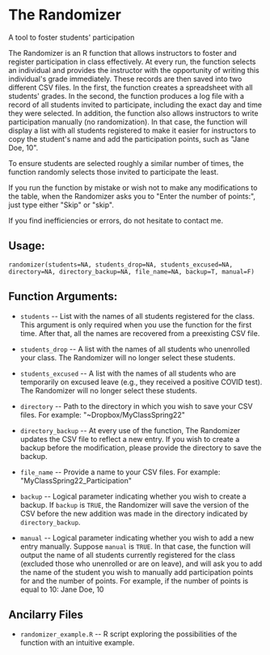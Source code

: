 # The Randomizer
A tool to foster students' participation

The Randomizer is an R function that allows instructors to foster and register participation in class effectively. At every run, the function selects an individual and provides the instructor with the opportunity of writing this individual's grade immediately. These records are then saved into two different CSV files. In the first, the function creates a spreadsheet with all students' grades. In the second, the function produces a log file with a record of all students invited to participate, including the exact day and time they were selected.
In addition, the function also allows instructors to write participation manually (no randomization). In that case, the function will display a list with all students registered to make it easier for instructors to copy the student's name and add the participation points, such as "Jane Doe, 10".

To ensure students are selected roughly a similar number of times, the function randomly selects those invited to participate the least.

If you run the function by mistake or wish not to make any modifications to the table, when the Randomizer asks you to "Enter the number of points:", just type either "Skip" or "skip".

If you find inefficiencies or errors, do not hesitate to contact me.

## Usage:

`randomizer(students=NA, students_drop=NA, students_excused=NA,
                      directory=NA, directory_backup=NA, file_name=NA, backup=T, manual=F)`

## Function Arguments:

- `students` -- List with the names of all students registered for the class. This argument is only required when you use the function for the first time. After that, all the names are recovered from a preexisting CSV file.

- `students_drop` -- A list with the names of all students who unenrolled your class. The Randomizer will no longer select these students.

- `students_excused` -- A list with the names of all students who are temporarily on excused leave (e.g., they received a positive COVID test). The Randomizer will no longer select these students.

- `directory` -- Path to the directory in which you wish to save your CSV files. For example: "~Dropbox/MyClassSpring22"

- `directory_backup` -- At every use of the function, The Randomizer updates the CSV file to reflect a new entry. If you wish to create a backup before the modification, please provide the directory to save the backup.

- `file_name` -- Provide a name to your CSV files. For example: "MyClassSpring22_Participation" 

- `backup` -- Logical parameter indicating whether you wish to create a backup. If `backup` is `TRUE`, the Randomizer will save the version of the CSV before the new addition was made in the directory indicated by `directory_backup`. 

- `manual` -- Logical parameter indicating whether you wish to add a new entry manually. Suppose `manual` is `TRUE`. In that case, the function will output the name of all students currently registered for the class (excluded those who unenrolled or are on leave), and will ask you to add the name of the student you wish to manually add participation points for and the number of points. For example, if the number of points is equal to 10: Jane Doe, 10


## Ancilarry Files

- `randomizer_example.R` -- R script exploring the possibilities of the function with an intuitive example.
